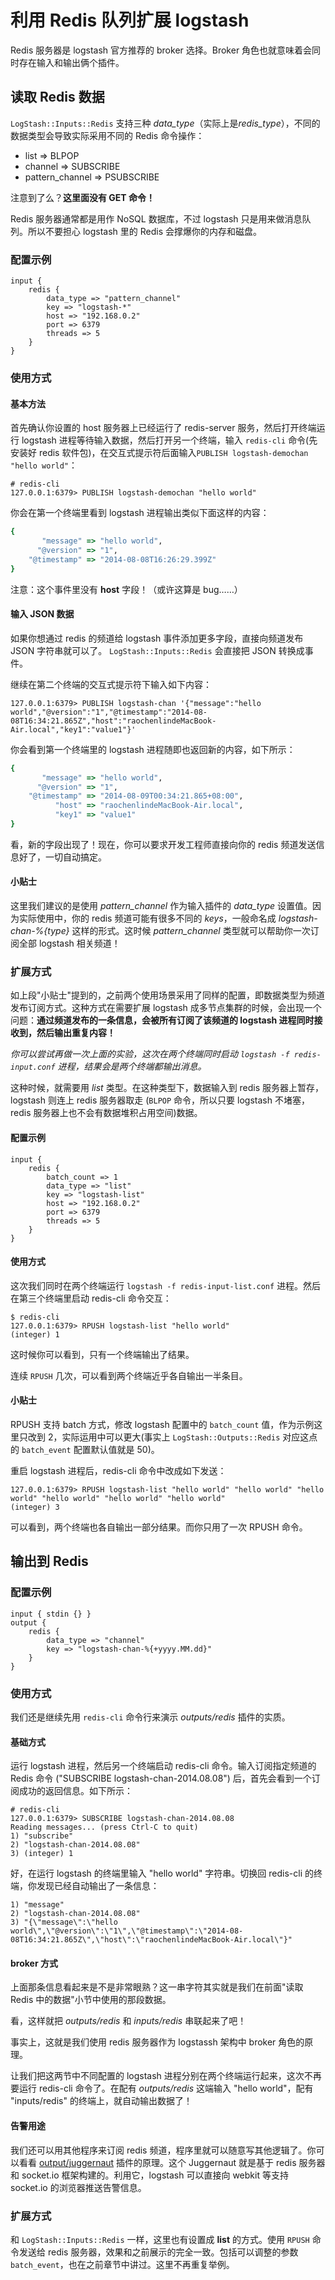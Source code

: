# 利用 Redis 队列扩展 logstash

Redis 服务器是 logstash 官方推荐的 broker 选择。Broker 角色也就意味着会同时存在输入和输出俩个插件。

## 读取 Redis 数据

`LogStash::Inputs::Redis` 支持三种 *data_type*（实际上是*redis_type*），不同的数据类型会导致实际采用不同的 Redis 命令操作：

* list            => BLPOP
* channel         => SUBSCRIBE
* pattern_channel => PSUBSCRIBE

注意到了么？**这里面没有 GET 命令！**

Redis 服务器通常都是用作 NoSQL 数据库，不过 logstash 只是用来做消息队列。所以不要担心 logstash 里的 Redis 会撑爆你的内存和磁盘。

### 配置示例

```
input {
    redis {
        data_type => "pattern_channel"
        key => "logstash-*"
        host => "192.168.0.2"
        port => 6379
        threads => 5
    }
}
```

### 使用方式

#### 基本方法

首先确认你设置的 host 服务器上已经运行了 redis-server 服务，然后打开终端运行 logstash 进程等待输入数据，然后打开另一个终端，输入 `redis-cli` 命令(先安装好 redis 软件包)，在交互式提示符后面输入`PUBLISH logstash-demochan "hello world"`：

```
# redis-cli
127.0.0.1:6379> PUBLISH logstash-demochan "hello world"
```

你会在第一个终端里看到 logstash 进程输出类似下面这样的内容：

```ruby
{
       "message" => "hello world",
      "@version" => "1",
    "@timestamp" => "2014-08-08T16:26:29.399Z"
}
```

注意：这个事件里没有 **host** 字段！（或许这算是 bug……）

#### 输入 JSON 数据

如果你想通过 redis 的频道给 logstash 事件添加更多字段，直接向频道发布 JSON 字符串就可以了。 `LogStash::Inputs::Redis` 会直接把 JSON 转换成事件。

继续在第二个终端的交互式提示符下输入如下内容：

```
127.0.0.1:6379> PUBLISH logstash-chan '{"message":"hello world","@version":"1","@timestamp":"2014-08-08T16:34:21.865Z","host":"raochenlindeMacBook-Air.local","key1":"value1"}'
```

你会看到第一个终端里的 logstash 进程随即也返回新的内容，如下所示：

```ruby
{
       "message" => "hello world",
      "@version" => "1",
    "@timestamp" => "2014-08-09T00:34:21.865+08:00",
          "host" => "raochenlindeMacBook-Air.local",
          "key1" => "value1"
}
```

看，新的字段出现了！现在，你可以要求开发工程师直接向你的 redis 频道发送信息好了，一切自动搞定。

#### 小贴士

这里我们建议的是使用 *pattern_channel* 作为输入插件的 *data_type* 设置值。因为实际使用中，你的 redis 频道可能有很多不同的 *keys*，一般命名成 *logstash-chan-%{type}* 这样的形式。这时候 *pattern_channel* 类型就可以帮助你一次订阅全部 logstash 相关频道！

### 扩展方式

如上段"小贴士"提到的，之前两个使用场景采用了同样的配置，即数据类型为频道发布订阅方式。这种方式在需要扩展 logstash 成多节点集群的时候，会出现一个问题：**通过频道发布的一条信息，会被所有订阅了该频道的 logstash 进程同时接收到，然后输出重复内容！**

*你可以尝试再做一次上面的实验，这次在两个终端同时启动 `logstash -f redis-input.conf` 进程，结果会是两个终端都输出消息。*

这种时候，就需要用 *list* 类型。在这种类型下，数据输入到 redis 服务器上暂存，logstash 则连上 redis 服务器取走 (`BLPOP` 命令，所以只要 logstash 不堵塞，redis 服务器上也不会有数据堆积占用空间)数据。

#### 配置示例

```
input {
    redis {
        batch_count => 1
        data_type => "list"
        key => "logstash-list"
        host => "192.168.0.2"
        port => 6379
        threads => 5
    }
}
```

#### 使用方式

这次我们同时在两个终端运行 `logstash -f redis-input-list.conf` 进程。然后在第三个终端里启动 redis-cli 命令交互：

```
$ redis-cli 
127.0.0.1:6379> RPUSH logstash-list "hello world"
(integer) 1
```

这时候你可以看到，只有一个终端输出了结果。

连续 `RPUSH` 几次，可以看到两个终端近乎各自输出一半条目。

#### 小贴士

RPUSH 支持 batch 方式，修改 logstash 配置中的 `batch_count` 值，作为示例这里只改到 2，实际运用中可以更大(事实上 `LogStash::Outputs::Redis` 对应这点的 `batch_event` 配置默认值就是 50)。

重启 logstash 进程后，redis-cli 命令中改成如下发送：

```
127.0.0.1:6379> RPUSH logstash-list "hello world" "hello world" "hello world" "hello world" "hello world" "hello world"
(integer) 3
```

可以看到，两个终端也各自输出一部分结果。而你只用了一次 RPUSH 命令。

## 输出到 Redis

### 配置示例

```
input { stdin {} }
output {
    redis {
        data_type => "channel"
        key => "logstash-chan-%{+yyyy.MM.dd}"
    }
}
```

### 使用方式

我们还是继续先用 `redis-cli` 命令行来演示 *outputs/redis* 插件的实质。

#### 基础方式

运行 logstash 进程，然后另一个终端启动 redis-cli 命令。输入订阅指定频道的 Redis 命令 ("SUBSCRIBE logstash-chan-2014.08.08") 后，首先会看到一个订阅成功的返回信息。如下所示：

```
# redis-cli
127.0.0.1:6379> SUBSCRIBE logstash-chan-2014.08.08
Reading messages... (press Ctrl-C to quit)
1) "subscribe"
2) "logstash-chan-2014.08.08"
3) (integer) 1
```

好，在运行 logstash 的终端里输入 "hello world" 字符串。切换回 redis-cli 的终端，你发现已经自动输出了一条信息：

```
1) "message"
2) "logstash-chan-2014.08.08"
3) "{\"message\":\"hello world\",\"@version\":\"1\",\"@timestamp\":\"2014-08-08T16:34:21.865Z\",\"host\":\"raochenlindeMacBook-Air.local\"}"
```

#### broker 方式

上面那条信息看起来是不是非常眼熟？这一串字符其实就是我们在前面"读取 Redis 中的数据"小节中使用的那段数据。

看，这样就把 *outputs/redis* 和 *inputs/redis* 串联起来了吧！

事实上，这就是我们使用 redis 服务器作为 logstassh 架构中 broker 角色的原理。

让我们把这两节中不同配置的 logstash 进程分别在两个终端运行起来，这次不再要运行 redis-cli 命令了。在配有 *outputs/redis* 这端输入 "hello world"，配有 "inputs/redis" 的终端上，就自动输出数据了！

#### 告警用途

我们还可以用其他程序来订阅 redis 频道，程序里就可以随意写其他逻辑了。你可以看看 [output/juggernaut](http://logstash.net/docs/1.4.2/outputs/juggernaut) 插件的原理。这个 Juggernaut 就是基于 redis 服务器和 socket.io 框架构建的。利用它，logstash 可以直接向 webkit 等支持 socket.io 的浏览器推送告警信息。

### 扩展方式

和 `LogStash::Inputs::Redis` 一样，这里也有设置成 **list** 的方式。使用 `RPUSH` 命令发送给 redis 服务器，效果和之前展示的完全一致。包括可以调整的参数 `batch_event`，也在之前章节中讲过。这里不再重复举例。

